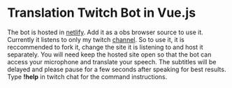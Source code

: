 # Translation Twitch Bot in Vue.js

The bot is hosted in [netlify](https://61b5b2689b749129ffb135bc--epic-almeida-e07ffe.netlify.app/). Add it as a obs browser source to use it. Currently it listens to only my twitch [channel](https://www.twitch.tv/tha_Hobbist). So to use it, it is reccommended to fork it, change the site it is listening to and host it separately. You will need keep the hosted site open so that the bot can access your microphone and translate your speech. The subtitles will be delayed and please pause for a few seconds after speaking for best results. Type **!help** in twitch chat for the command instructions. 
